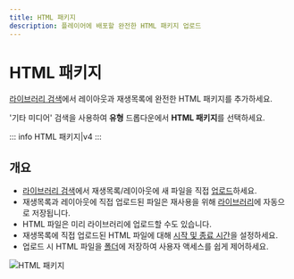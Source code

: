 ```yaml
---
title: HTML 패키지
description: 플레이어에 배포할 완전한 HTML 패키지 업로드
---
```


# HTML 패키지

[라이브러리 검색](layouts_editor.html#content-library-search)에서 레이아웃과 재생목록에 완전한 HTML 패키지를 추가하세요.

'기타 미디어' 검색을 사용하여 **유형** 드롭다운에서 **HTML 패키지**를 선택하세요.

::: info
HTML 패키지|v4
:::

## 개요

- [라이브러리 검색](layouts_editor.html#content-library-search)에서 재생목록/레이아웃에 새 파일을 직접 [업로드](media_library.html#content-add-media-upload)하세요.
- 재생목록과 레이아웃에 직접 업로드된 파일은 재사용을 위해 [라이브러리](media_library.html)에 자동으로 저장됩니다.
- HTML 파일은 미리 라이브러리에 업로드할 수도 있습니다.
- 재생목록에 직접 업로드된 HTML 파일에 대해 [시작 및 종료 시간](media_playlists.html#content-widget-expiry-dates)을 설정하세요.
- 업로드 시 HTML 파일을 [폴더](tour_folders.html#content-saving-to-folders)에 저장하여 사용자 액세스를 쉽게 제어하세요.

![HTML 패키지](/img/v4_media_module_htmlpackage.png) 